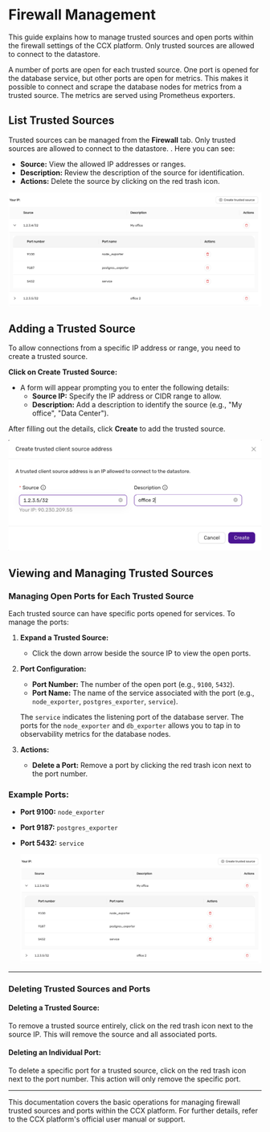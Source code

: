 # Firewall Management
This guide explains how to manage trusted sources and open ports within the firewall settings of the CCX platform.
Only trusted sources are allowed to connect to the datastore.

A number of ports are open for each trusted source. One port is opened for the database service, but other ports are open for metrics.
This makes it possible to connect and scrape the database nodes for metrics from a trusted source. The metrics are served using Prometheus exporters.

## List Trusted Sources
Trusted sources can be managed from the **Firewall** tab. Only trusted sources are allowed to connect to the datastore.
. Here you can see:

- **Source:** View the allowed IP addresses or ranges.
- **Description:** Review the description of the source for identification.
- **Actions:** Delete the source by clicking on the red trash icon.

![Trusted Source List](../images/listfirewall.png)


## Adding a Trusted Source

To allow connections from a specific IP address or range, you need to create a trusted source.

**Click on Create Trusted Source:**
   - A form will appear prompting you to enter the following details:
     - **Source IP:** Specify the IP address or CIDR range to allow.
     - **Description:** Add a description to identify the source (e.g., "My office", "Data Center").
   
   After filling out the details, click **Create** to add the trusted source.

![Create Trusted Source](../images/createtrustedsource.png)


## Viewing and Managing Trusted Sources

### Managing Open Ports for Each Trusted Source

Each trusted source can have specific ports opened for services. To manage the ports:

1. **Expand a Trusted Source:**
   - Click the down arrow beside the source IP to view the open ports.

2. **Port Configuration:**
   - **Port Number:** The number of the open port (e.g., `9100`, `5432`).
   - **Port Name:** The name of the service associated with the port (e.g., `node_exporter`, `postgres_exporter`, `service`).

   The `service` indicates the listening port of the database server. The ports for the `node_exporter` and `db_exporter` allows you to tap in to observability metrics for the database nodes.

3. **Actions:**
   - **Delete a Port:** Remove a port by clicking the red trash icon next to the port number.

### Example Ports:
- **Port 9100:** `node_exporter`
- **Port 9187:** `postgres_exporter`
- **Port 5432:** `service`

   ![Trusted Source List](../images/listfirewall.png)

---

### Deleting Trusted Sources and Ports

#### Deleting a Trusted Source:
To remove a trusted source entirely, click on the red trash icon next to the source IP. This will remove the source and all associated ports.

#### Deleting an Individual Port:
To delete a specific port for a trusted source, click on the red trash icon next to the port number. This action will only remove the specific port.

---

This documentation covers the basic operations for managing firewall trusted sources and ports within the CCX platform. For further details, refer to the CCX platform's official user manual or support.
